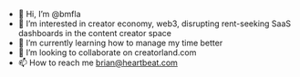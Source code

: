 - 👋 Hi, I’m @bmfla
- 👀 I’m interested in creator economy, web3, disrupting rent-seeking SaaS dashboards in the content creator space
- 🌱 I’m currently learning how to manage my time better
- 💞️ I’m looking to collaborate on creatorland.com
- 📫 How to reach me brian@heartbeat.com

<!---
bmfla/bmfla is a ✨ special ✨ repository because its `README.md` (this file) appears on your GitHub profile.
You can click the Preview link to take a look at your changes.
--->

